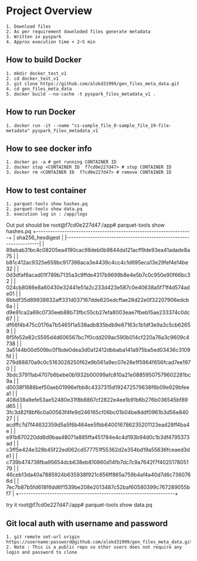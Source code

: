 # Project Overview 

	1. Download files 
	2. As per requirement downloded files generate metadata
	3. Written in pyspark 
	4. Approx execution time < 2~5 min 



## How to build Docker 


	1. mkdir docker_test_v1
	2. cd docker_test_v1
	3. git clone https://github.com/alokd31999/gen_files_meta_data.git
	4. cd gen_files_meta_data
	5. docker build --no-cache -t pyspark_files_metadata_v1 .

## How to run Docker

	1. docker run -it --name "cs-sample_file_0-sample_file_19-file-metadata" pyspark_files_metadata_v1

## How to see docker info
    1. docker ps -a # get running CONTAINER ID
    2. docker stop <CONTAINER ID  f7cd0e227d47> # stop CONTAINER ID
    3. docker rm <CONTAINER ID  f7cd0e227d47> # remove CONTAINER ID
## How to test container

	1. parquet-tools show hashes.pq
	2. parquet-tools show data.pq
	3. execution log in : /app/logs

Out put should be root@f7cd0e227d47:/app# parquet-tools show hashes.pq
+------------------------------------------------------------------+
| sha256_hexdigest                                                 |
|------------------------------------------------------------------|
| 89abab31bc4c08205ea4190cac98deb0b9844da121acff9de93ea41adade8a75 |
| b81c412ac9325e659bc917396aca3e4439c4cc4c1d695eca13e29fef4e14be32 |
| 0d3dfaf6acad01f789b7135a3c9ffde4317b9699b8e4e5b7c0c950e90f66bc32 |
| 024cb8086e8a60430e32441e51a2c233d423e587c0e40638a5f71f4d574ade01 |
| 6bbdf35d89938832aff331d037167dde820edcffae28d22e0f32207906edcb6a |
| d9e91ca2a69c0730eeb88b73fbc55cb27efa8003eae7fbeb15ae233374c0dc67 |
| df66f4b475c0176a7b5465f1a538adb835bdb9e87163c1b1df3e9a3c5cb62659 |
| 8f5fe52e82c5595d4d606567bc7f0cdd209ac590b014cf220a76a3c9609c4738 |
| 3a5144b00d509bc0f1bde0dea3d0a12412dbbaba141a975ba5ed03436c3109fd |
| 279d88870a9c0c5163028250f62e9b561a9ec07e28e1f5964f656fcad7ee1970 |
| 3bdc37911ab4707b6bebe0b1932b00099afc810a21e08859507579602281bc9a |
| d0038f1688bef50aeb01996efbb8c4337315d192472579638f6b09e929bfeea1 |
| 408d38a9efe53ae52480e31f8b8867cf2822e4ee1b91b6b276b036545bf89d65 |
| 3fc3d82f8bf6c0a00563f4fe9d246165cf06bc01b04be8ddf0961b3d56e84027 |
| acdffc7d7f44632359d5a5f6b464ee5fbb640016786235201123ead28ff4ba4e |
| e91b870220dd6d9baa48071a885ffa451784e4c4d193b94d0c1b3df4795373ad |
| c3ff5e424e328b45f22ed062cd577751f55362d2e354bd19a55636fceaed3de1 |
| c739b474738fba95654dcb638eb810860d14fb7dc7c9a7642f7f402517805179 |
| 46ceb13da40a7885924b635938f921c656ff865a759b4af4a40d7d6c7360766d |
| 7ec7b87b5fd618f6dd6f1539be208e2013487c52baf60580399c767289055bf7 |
+------------------------------------------------------------------+

try it root@f7cd0e227d47:/app# parquet-tools show data.pq
## Git local auth with username and password
    1. git remote set-url origin https://username:password@github.com/alokd31999/gen_files_meta_data.git
    2. Note : This is a public repo so other users does not require any login and password to clone